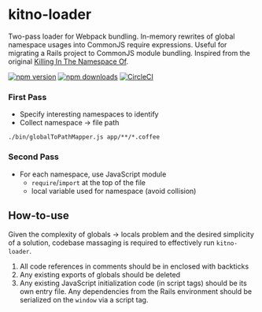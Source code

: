 # kitno-loader

Two-pass loader for Webpack bundling.
In-memory rewrites of global namespace usages into CommonJS require expressions.
Useful for migrating a Rails project to CommonJS module bundling.
Inspired from the original [Killing In The Namespace Of](https://github.com/mavenlink/killing-in-the-namespace-of).

[![npm version](https://img.shields.io/npm/v/kitno-loader.svg?style=flat-square)](https://www.npmjs.com/package/kitno-loader)
[![npm downloads](https://img.shields.io/npm/dm/brainstem-js.svg?style=flat-square)](https://www.npmjs.com/package/kitno-loader)
[![CircleCI](https://circleci.com/gh/mavenlink/kitno-loader.svg?style=svg)](https://circleci.com/gh/mavenlink/kitno-loader)

### First Pass

- Specify interesting namespaces to identify
- Collect namespace -> file path

```
./bin/globalToPathMapper.js app/**/*.coffee
```

### Second Pass

- For each namespace, use JavaScript module
  - `require`/`import` at the top of the file
  - local variable used for namespace (avoid collision)


## How-to-use

Given the complexity of globals -> locals problem and the desired simplicity of a solution, codebase massaging is required to effectively run `kitno-loader`.

1. All code references in comments should be in enclosed with backticks
2. Any existing exports of globals should be deleted
3. Any existing JavaScript initialization code (in script tags) should be its own entry file. Any dependencies from the Rails environment should be serialized on the `window` via a script tag. 
